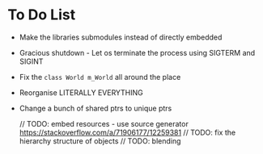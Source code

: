 # To Do List

- Make the libraries submodules instead of directly embedded
- Gracious shutdown - Let os terminate the process using SIGTERM and SIGINT

- Fix the `class World m_World` all around the place
- Reorganise LITERALLY EVERYTHING
- Change a bunch of shared ptrs to unique ptrs

  // TODO: embed resources - use source generator https://stackoverflow.com/a/71906177/12259381
  // TODO: fix the hierarchy structure of objects
  // TODO: blending
